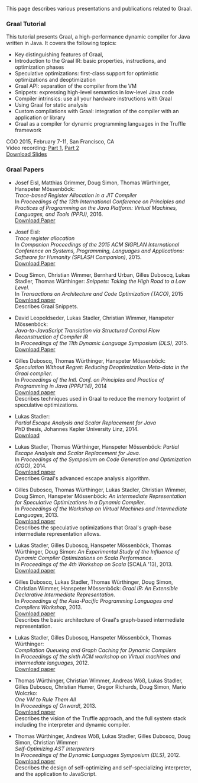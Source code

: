 This page describes various presentations and publications related to Graal.

### Graal Tutorial

This tutorial presents Graal, a high-performance dynamic compiler for Java written in Java. It covers the following topics:

*   Key distinguishing features of Graal,
*   Introduction to the Graal IR: basic properties, instructions, and optimization phases
*   Speculative optimizations: first-class support for optimistic optimizations and deoptimization
*   Graal API: separation of the compiler from the VM
*   Snippets: expressing high-level semantics in low-level Java code
*   Compiler intrinsics: use all your hardware instructions with Graal
*   Using Graal for static analysis
*   Custom compilations with Graal: integration of the compiler with an application or library
*   Graal as a compiler for dynamic programming languages in the Truffle framework

CGO 2015, February 7-11, San Francisco, CA<br>
Video recording: [Part 1](https://youtu.be/Af9T9kFk1lM), [Part 2](https://youtu.be/WyU7KctlhzE)<br>
[Download Slides](http://lafo.ssw.uni-linz.ac.at/papers/2015_CGO_Graal.pdf)

### Graal Papers
*   Josef Eisl, Matthias Grimmer, Doug Simon, Thomas Würthinger, Hanspeter Mössenböck:<br>
    _Trace-based Register Allocation in a JIT Compiler_<br>
    In _Proceedings of the 13th International Conference on Principles and Practices of Programming on the Java Platform: Virtual Machines, Languages, and Tools (PPPJ)_, 2016.<br>
    [Download Paper](http://dl.acm.org/citation.cfm?id=2972206.2972211)

*   Josef Eisl:<br>
    _Trace register allocation_<br>
    In _Companion Proceedings of the 2015 ACM SIGPLAN International Conference on Systems, Programming, Languages and Applications: Software for Humanity (SPLASH Companion)_, 2015.<br>
    [Download Paper](http://dl.acm.org/citation.cfm?doid=2814189.2814199)

*   Doug Simon, Christian Wimmer, Bernhard Urban, Gilles Duboscq, Lukas Stadler, Thomas Würthinger:
    _Snippets: Taking the High Road to a Low Level_.<br>
    In _Transactions on Architecture and Code Optimization (TACO)_, 2015<br>
    [Download paper](http://dx.doi.org/10.1145/2764907)<br>
    Describes Graal Snippets.

*   David Leopoldseder, Lukas Stadler, Christian Wimmer, Hanspeter Mössenböck:<br>
    _Java-to-JavaScript Translation via Structured Control Flow Reconstruction of Compiler IR_<br>
    In _Proceedings of the 11th Dynamic Language Symposium (DLS)_, 2015.<br>
    [Download Paper](http://dx.doi.org/10.1145/2816707.2816715)

*   Gilles Duboscq, Thomas Würthinger, Hanspeter Mössenböck:
    _Speculation Without Regret: Reducing Deoptimization Meta-data in the Graal compiler_.<br>
    In _Proceedings of the Intl. Conf. on Principles and Practice of Programming in Java (PPPJ'14)_, 2014<br>
    [Download paper](http://ssw.jku.at/General/Staff/GD/PPPJ-2014-duboscq-29.pdf)<br>
    Describes techniques used in Graal to reduce the memory footprint of speculative optimizations.

*   Lukas Stadler:<br>
    _Partial Escape Analysis and Scalar Replacement for Java_<br>
    PhD thesis, Johannes Kepler University Linz, 2014.<br>
    [Download](http://ssw.jku.at/Research/Papers/Stadler14PhD/Thesis_Stadler_14.pdf)

*   Lukas Stadler, Thomas Würthinger, Hanspeter Mössenböck:
    _Partial Escape Analysis and Scalar Replacement for Java_.<br>
    In _Proceedings of the Symposium on Code Generation and Optimization (CGO)_, 2014.<br>
    [Download paper](http://ssw.jku.at/Research/Papers/Stadler14/Stadler2014-CGO-PEA.pdf)<br>
    Describes Graal's advanced escape analysis algorithm.

*   Gilles Duboscq, Thomas Würthinger, Lukas Stadler, Christian Wimmer, Doug Simon, Hanspeter Mössenböck:
    _An Intermediate Representation for Speculative Optimizations in a Dynamic Compiler_.<br>
    In _Proceedings of the Workshop on Virtual Machines and Intermediate Languages_, 2013.<br>
    [Download paper](http://lafo.ssw.uni-linz.ac.at/papers/2013_VMIL_GraalIR.pdf)<br>
    Describes the speculative optimizations that Graal's graph-base intermediate representation allows.

*   Lukas Stadler, Gilles Duboscq, Hanspeter Mössenböck, Thomas Würthinger, Doug Simon:
    _An Experimental Study of the Influence of Dynamic Compiler Optimizations on Scala Performance_.<br>
    In _Proceedings of the 4th Workshop on Scala_ (SCALA '13), 2013.<br>
    [Download paper](http://lampwww.epfl.ch/~hmiller/scala2013/resources/pdfs/paper9.pdf)

*   Gilles Duboscq, Lukas Stadler, Thomas Würthinger, Doug Simon, Christian Wimmer, Hanspeter Mössenböck:
    _Graal IR: An Extensible Declarative Intermediate Representation_.<br>
    In _Proceedings of the Asia-Pacific Programming Languages and Compilers Workshop_, 2013.<br>
    [Download paper](http://lafo.ssw.uni-linz.ac.at/papers/2013_APPLC_GraalIR.pdf)<br>
    Describes the basic architecture of Graal's graph-based intermediate representation.

*   Lukas Stadler, Gilles Duboscq, Hanspeter Mössenböck, Thomas Würthinger:<br>
    _Compilation Queueing and Graph Caching for Dynamic Compilers_<br>
    In _Proceedings of the sixth ACM workshop on Virtual machines and intermediate languages_, 2012.<br>
    [Download paper](http://lafo.ssw.uni-linz.ac.at/papers/2012_VMIL_Graal.pdf)

*   Thomas Würthinger, Christian Wimmer, Andreas Wöß, Lukas Stadler, Gilles Duboscq, Christian Humer, Gregor Richards, Doug Simon, Mario Wolczko:<br>
    _One VM to Rule Them All_<br>
    In _Proceedings of Onward!_, 2013.<br>
    [Download paper](http://lafo.ssw.uni-linz.ac.at/papers/2013_Onward_OneVMToRuleThemAll.pdf)<br>
    Describes the vision of the Truffle approach, and the full system stack including the interpreter and dynamic compiler.

*   Thomas Würthinger, Andreas Wöß, Lukas Stadler, Gilles Duboscq, Doug Simon, Christian Wimmer:<br>
    _Self-Optimizing AST Interpreters_<br>
    In _Proceedings of the Dynamic Languages Symposium (DLS)_, 2012.<br>
    [Download paper](http://lafo.ssw.uni-linz.ac.at/papers/2012_DLS_SelfOptimizingASTInterpreters.pdf)<br>
    Describes the design of self-optimizing and self-specializing interpreter, and the application to JavaScript.